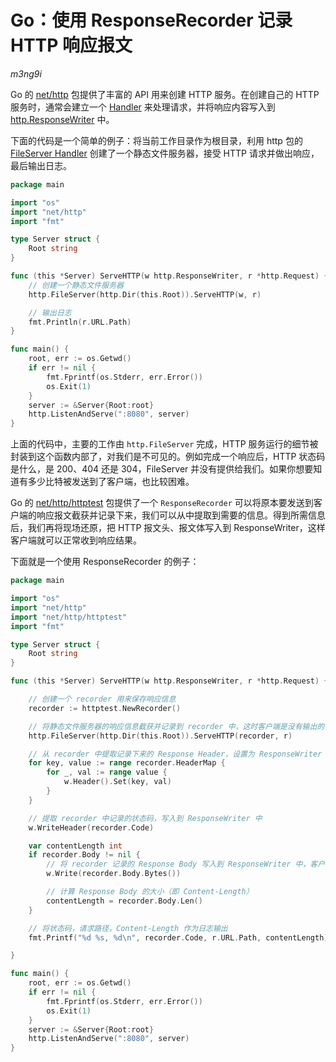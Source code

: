 Go：使用 ResponseRecorder 记录 HTTP 响应报文
=============================================

*m3ng9i*

Go 的 [net/http](https://golang.org/pkg/net/http/) 包提供了丰富的 API 用来创建 HTTP 服务。在创建自己的 HTTP 服务时，通常会建立一个 [Handler](https://golang.org/pkg/net/http/#Handler) 来处理请求，并将响应内容写入到 [http.ResponseWriter](https://golang.org/pkg/net/http/#ResponseWriter) 中。

下面的代码是一个简单的例子：将当前工作目录作为根目录，利用 http 包的 [FileServer Handler](https://golang.org/pkg/net/http/#FileServer) 创建了一个静态文件服务器，接受 HTTP 请求并做出响应，最后输出日志。

```go
package main

import "os"
import "net/http"
import "fmt"

type Server struct {
    Root string
}

func (this *Server) ServeHTTP(w http.ResponseWriter, r *http.Request) {
    // 创建一个静态文件服务器
    http.FileServer(http.Dir(this.Root)).ServeHTTP(w, r)

    // 输出日志
    fmt.Println(r.URL.Path)
}

func main() {
    root, err := os.Getwd()
    if err != nil {
        fmt.Fprintf(os.Stderr, err.Error())
        os.Exit(1)
    }
    server := &Server{Root:root}
    http.ListenAndServe(":8080", server)
}
```

上面的代码中，主要的工作由 `http.FileServer` 完成，HTTP 服务运行的细节被封装到这个函数内部了，对我们是不可见的。例如完成一个响应后，HTTP 状态码是什么，是 200、404 还是 304，FileServer 并没有提供给我们。如果你想要知道有多少比特被发送到了客户端，也比较困难。

Go 的 [net/http/httptest](https://golang.org/pkg/net/http/httptest/) 包提供了一个 `ResponseRecorder` 可以将原本要发送到客户端的响应报文截获并记录下来，我们可以从中提取到需要的信息。得到所需信息后，我们再将现场还原，把 HTTP 报文头、报文体写入到 ResponseWriter，这样客户端就可以正常收到响应结果。

下面就是一个使用 ResponseRecorder 的例子：

```go
package main

import "os"
import "net/http"
import "net/http/httptest"
import "fmt"

type Server struct {
    Root string
}

func (this *Server) ServeHTTP(w http.ResponseWriter, r *http.Request) {

    // 创建一个 recorder 用来保存响应信息
    recorder := httptest.NewRecorder()

    // 将静态文件服务器的响应信息截获并记录到 recorder 中，这时客户端是没有输出的
    http.FileServer(http.Dir(this.Root)).ServeHTTP(recorder, r)

    // 从 recorder 中提取记录下来的 Response Header，设置为 ResponseWriter 的 Header
    for key, value := range recorder.HeaderMap {
        for _, val := range value {
            w.Header().Set(key, val)
        }
    }

    // 提取 recorder 中记录的状态码，写入到 ResponseWriter 中
    w.WriteHeader(recorder.Code)

    var contentLength int
    if recorder.Body != nil {
        // 将 recorder 记录的 Response Body 写入到 ResponseWriter 中，客户端收到响应报文体
        w.Write(recorder.Body.Bytes())

        // 计算 Response Body 的大小（即 Content-Length）
        contentLength = recorder.Body.Len()
    }

    // 将状态码，请求路径，Content-Length 作为日志输出
    fmt.Printf("%d %s, %d\n", recorder.Code, r.URL.Path, contentLength)

}

func main() {
    root, err := os.Getwd()
    if err != nil {
        fmt.Fprintf(os.Stderr, err.Error())
        os.Exit(1)
    }
    server := &Server{Root:root}
    http.ListenAndServe(":8080", server)
}
```
